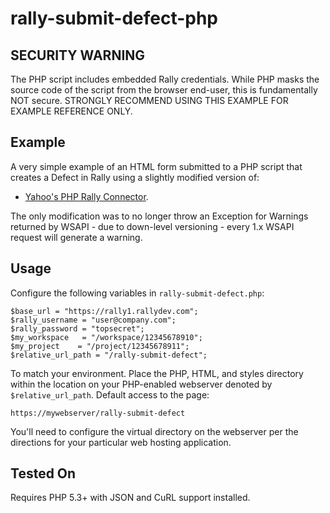 rally-submit-defect-php
=======================

## SECURITY WARNING ##
The PHP script includes embedded Rally credentials. While PHP masks the source code of the script from the browser end-user, this is fundamentally NOT secure. STRONGLY RECOMMEND USING THIS EXAMPLE FOR EXAMPLE REFERENCE ONLY. 

## Example ##

A very simple example of an HTML form submitted to a PHP script that creates a Defect in Rally using a slightly modified version of:

-  [Yahoo's PHP Rally Connector](https://github.com/stjohnjohnson/php-rally-connector). 

The only modification was to no longer throw an Exception for Warnings returned by WSAPI - due to down-level versioning - every 1.x WSAPI request will generate a warning.

## Usage ##
Configure the following variables in `rally-submit-defect.php`:

    $base_url = "https://rally1.rallydev.com";
    $rally_username = "user@company.com";
    $rally_password = "topsecret";
    $my_workspace   = "/workspace/12345678910";
    $my_project    = "/project/12345678911";
	$relative_url_path = "/rally-submit-defect";
    

To match your environment. Place the PHP, HTML, and styles directory within the location on your PHP-enabled webserver denoted by `$relative_url_path`. Default access to the page:

`https://mywebserver/rally-submit-defect`

You'll need to configure the virtual directory on the webserver per the directions for your particular web hosting application.

## Tested On ##

Requires PHP 5.3+ with JSON and CuRL support installed.

